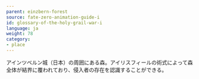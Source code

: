 ```yaml
---
parent: einzbern-forest
source: fate-zero-animation-guide-i
id: glossary-of-the-holy-grail-war-i
language: ja
weight: 78
category:
- place
---
```


アインツベルン城（日本）の周囲にある森。アイリスフィールの術式によって森全体が結界に覆われており、侵入者の存在を認識することができる。
